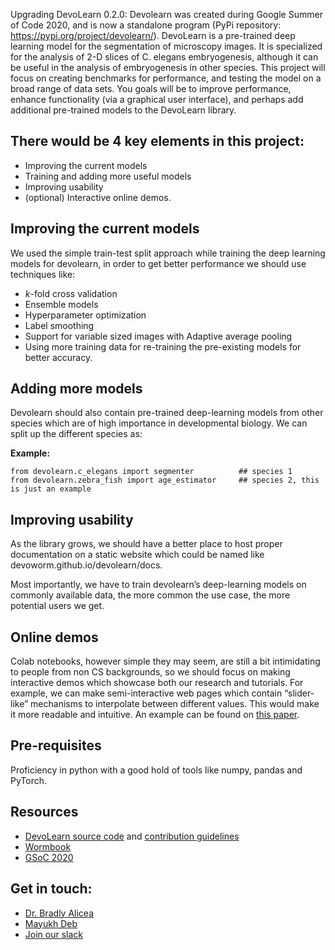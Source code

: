 Upgrading DevoLearn 0.2.0: 
Devolearn was created during Google Summer of Code 2020, and is now a standalone program (PyPi repository: https://pypi.org/project/devolearn/). DevoLearn is a pre-trained deep learning model for the segmentation of microscopy images. It is specialized for the analysis of 2-D slices of C. elegans embryogenesis, although it can be useful in the analysis of embryogenesis in other species. This project will focus on creating benchmarks for performance, and testing the model on a broad range of data sets. You goals will be to improve performance, enhance functionality (via a graphical user interface), and perhaps add additional pre-trained models to the DevoLearn library.  

## There would be 4 key elements in this project:
* Improving the current models
* Training and adding more useful models 
* Improving usability
* (optional) Interactive online demos. 

## Improving the current models
We used the simple train-test split approach while training the deep learning models for devolearn, in order to get better performance we should use techniques like:

* _k_-fold cross validation 
* Ensemble models 
* Hyperparameter optimization 
* Label smoothing 
* Support for variable sized images with Adaptive average pooling
* Using more training data for re-training the pre-existing models for better accuracy.

## Adding more models

Devolearn should also contain pre-trained deep-learning models from other species which are of high importance in developmental biology. We can split up the different species as:

__Example:__   
~~~
from devolearn.c_elegans import segmenter          ## species 1   
from devolearn.zebra_fish import age_estimator     ## species 2, this is just an example
~~~

## Improving usability  
As the library grows, we should have a better place to host proper documentation on a static website which could be named like devoworm.github.io/devolearn/docs. 

Most importantly, we have to train devolearn’s deep-learning models on commonly available data, the more common the use case, the more potential users we get. 

## Online demos

Colab notebooks, however simple they may seem, are still a bit intimidating to people from non CS backgrounds, so we should focus on making interactive demos which showcase both our research and tutorials. For example, we can make semi-interactive web pages which contain “slider-like” mechanisms to interpolate between different values. This would make it more readable and intuitive. An example can be found on [this paper](https://distill.pub/2017/feature-visualization/#enemy-of-feature-vis). 

## Pre-requisites
Proficiency in python with a good hold of tools like numpy, pandas and PyTorch.

## Resources
* [DevoLearn source code](https://github.com/DevoLearn/devolearn) and [contribution guidelines](https://github.com/DevoLearn/devolearn/blob/master/.github/contributing.md)
* [Wormbook](http://www.wormbook.org/)
* [GSoC 2020](https://github.com/devoworm/GSoC-2020/tree/master/Pre-trained%20Models%20(DevLearning))


## Get in touch:
* [Dr. Bradly Alicea](https://twitter.com/balicea1)
* [Mayukh Deb](https://twitter.com/mayukh091)
* [Join our slack](https://openworm.slack.com/archives/CMVFU7Q4W)


